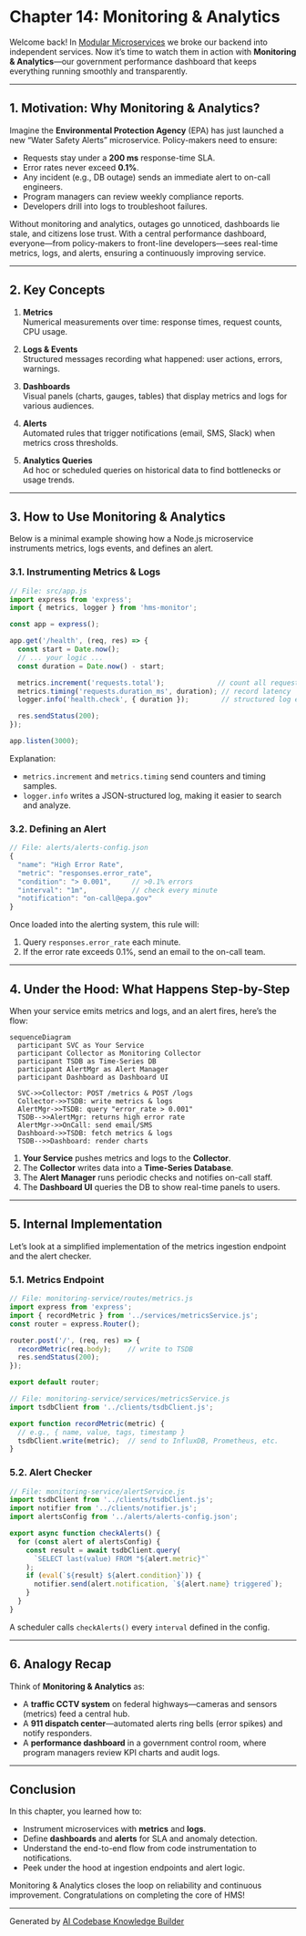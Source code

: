 # Chapter 14: Monitoring & Analytics

Welcome back! In [Modular Microservices](13_modular_microservices_.md) we broke our backend into independent services. Now it’s time to watch them in action with **Monitoring & Analytics**—our government performance dashboard that keeps everything running smoothly and transparently.

---

## 1. Motivation: Why Monitoring & Analytics?

Imagine the **Environmental Protection Agency** (EPA) has just launched a new “Water Safety Alerts” microservice. Policy-makers need to ensure:

- Requests stay under a **200 ms** response-time SLA.  
- Error rates never exceed **0.1%**.  
- Any incident (e.g., DB outage) sends an immediate alert to on-call engineers.  
- Program managers can review weekly compliance reports.  
- Developers drill into logs to troubleshoot failures.

Without monitoring and analytics, outages go unnoticed, dashboards lie stale, and citizens lose trust. With a central performance dashboard, everyone—from policy-makers to front-line developers—sees real-time metrics, logs, and alerts, ensuring a continuously improving service.

---

## 2. Key Concepts

1. **Metrics**  
   Numerical measurements over time: response times, request counts, CPU usage.  

2. **Logs & Events**  
   Structured messages recording what happened: user actions, errors, warnings.  

3. **Dashboards**  
   Visual panels (charts, gauges, tables) that display metrics and logs for various audiences.  

4. **Alerts**  
   Automated rules that trigger notifications (email, SMS, Slack) when metrics cross thresholds.  

5. **Analytics Queries**  
   Ad hoc or scheduled queries on historical data to find bottlenecks or usage trends.

---

## 3. How to Use Monitoring & Analytics

Below is a minimal example showing how a Node.js microservice instruments metrics, logs events, and defines an alert.

### 3.1. Instrumenting Metrics & Logs

```js
// File: src/app.js
import express from 'express';
import { metrics, logger } from 'hms-monitor';

const app = express();

app.get('/health', (req, res) => {
  const start = Date.now();
  // ... your logic ...
  const duration = Date.now() - start;

  metrics.increment('requests.total');             // count all requests
  metrics.timing('requests.duration_ms', duration); // record latency
  logger.info('health.check', { duration });        // structured log entry

  res.sendStatus(200);
});

app.listen(3000);
```

Explanation:
- `metrics.increment` and `metrics.timing` send counters and timing samples.  
- `logger.info` writes a JSON-structured log, making it easier to search and analyze.

### 3.2. Defining an Alert

```js
// File: alerts/alerts-config.json
{
  "name": "High Error Rate",
  "metric": "responses.error_rate",
  "condition": "> 0.001",     // >0.1% errors
  "interval": "1m",           // check every minute
  "notification": "on-call@epa.gov"
}
```

Once loaded into the alerting system, this rule will:

1. Query `responses.error_rate` each minute.  
2. If the error rate exceeds 0.1%, send an email to the on-call team.  

---

## 4. Under the Hood: What Happens Step-by-Step

When your service emits metrics and logs, and an alert fires, here’s the flow:

```mermaid
sequenceDiagram
  participant SVC as Your Service
  participant Collector as Monitoring Collector
  participant TSDB as Time-Series DB
  participant AlertMgr as Alert Manager
  participant Dashboard as Dashboard UI

  SVC->>Collector: POST /metrics & POST /logs
  Collector->>TSDB: write metrics & logs
  AlertMgr->>TSDB: query "error_rate > 0.001"
  TSDB-->>AlertMgr: returns high error rate
  AlertMgr->>OnCall: send email/SMS
  Dashboard->>TSDB: fetch metrics & logs
  TSDB-->>Dashboard: render charts
```

1. **Your Service** pushes metrics and logs to the **Collector**.  
2. The **Collector** writes data into a **Time-Series Database**.  
3. The **Alert Manager** runs periodic checks and notifies on-call staff.  
4. The **Dashboard UI** queries the DB to show real-time panels to users.

---

## 5. Internal Implementation

Let’s look at a simplified implementation of the metrics ingestion endpoint and the alert checker.

### 5.1. Metrics Endpoint

```js
// File: monitoring-service/routes/metrics.js
import express from 'express';
import { recordMetric } from '../services/metricsService.js';
const router = express.Router();

router.post('/', (req, res) => {
  recordMetric(req.body);    // write to TSDB
  res.sendStatus(200);
});

export default router;
```

```js
// File: monitoring-service/services/metricsService.js
import tsdbClient from '../clients/tsdbClient.js';

export function recordMetric(metric) {
  // e.g., { name, value, tags, timestamp }
  tsdbClient.write(metric);  // send to InfluxDB, Prometheus, etc.
}
```

### 5.2. Alert Checker

```js
// File: monitoring-service/alertService.js
import tsdbClient from '../clients/tsdbClient.js';
import notifier from '../clients/notifier.js';
import alertsConfig from '../alerts/alerts-config.json';

export async function checkAlerts() {
  for (const alert of alertsConfig) {
    const result = await tsdbClient.query(
      `SELECT last(value) FROM "${alert.metric}"`
    );
    if (eval(`${result} ${alert.condition}`)) {
      notifier.send(alert.notification, `${alert.name} triggered`);
    }
  }
}
```

A scheduler calls `checkAlerts()` every `interval` defined in the config.

---

## 6. Analogy Recap

Think of **Monitoring & Analytics** as:

- A **traffic CCTV system** on federal highways—cameras and sensors (metrics) feed a central hub.  
- A **911 dispatch center**—automated alerts ring bells (error spikes) and notify responders.  
- A **performance dashboard** in a government control room, where program managers review KPI charts and audit logs.

---

## Conclusion

In this chapter, you learned how to:

- Instrument microservices with **metrics** and **logs**.  
- Define **dashboards** and **alerts** for SLA and anomaly detection.  
- Understand the end-to-end flow from code instrumentation to notifications.  
- Peek under the hood at ingestion endpoints and alert logic.

Monitoring & Analytics closes the loop on reliability and continuous improvement. Congratulations on completing the core of HMS!

---

Generated by [AI Codebase Knowledge Builder](https://github.com/The-Pocket/Tutorial-Codebase-Knowledge)